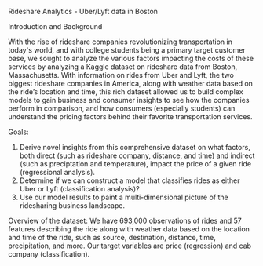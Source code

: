 Rideshare Analytics - Uber/Lyft data in Boston

Introduction and Background

With the rise of rideshare companies revolutionizing transportation in today's world, and with college students being a primary target customer base, we sought to analyze the various factors impacting the costs of these services by analyzing a Kaggle dataset on rideshare data from Boston, Massachusetts. With information on rides from Uber and Lyft, the two biggest rideshare companies in America, along with weather data based on the ride’s location and time, this rich dataset allowed us to build complex models to gain business and consumer insights to see how the companies perform in comparison, and how consumers (especially students) can understand the pricing factors behind their favorite transportation services.

Goals:


1.   Derive novel insights from this comprehensive dataset on what factors, both direct (such as rideshare company, distance, and time) and indirect (such as preciptation and temperature), impact the price of a given ride (regressional analysis).
2.   Determine if we can construct a model that classifies rides as either Uber or Lyft (classification analysis)?
3.   Use our model results to paint a multi-dimensional picture of the ridesharing business landscape.


Overview of the dataset: We have 693,000 observations of rides and 57 features describing the ride along with weather data based on the location and time of the ride, such as source, destination, distance, time, precipitation, and more. Our target variables are price (regression) and cab company (classification).
